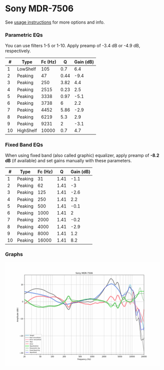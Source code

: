 # Sony MDR-7506
See [usage instructions](https://github.com/jaakkopasanen/AutoEq#usage) for more options and info.

### Parametric EQs
You can use filters 1-5 or 1-10. Apply preamp of -3.4 dB or -4.9 dB, respectively.

|   # | Type      |   Fc (Hz) |    Q |   Gain (dB) |
|-----|-----------|-----------|------|-------------|
|   1 | LowShelf  |       105 | 0.7  |         6.4 |
|   2 | Peaking   |        47 | 0.44 |        -9.4 |
|   3 | Peaking   |       250 | 3.82 |         4.4 |
|   4 | Peaking   |      2515 | 0.23 |         2.5 |
|   5 | Peaking   |      3338 | 0.97 |        -5.1 |
|   6 | Peaking   |      3738 | 6    |         2.2 |
|   7 | Peaking   |      4452 | 5.86 |        -2.9 |
|   8 | Peaking   |      6219 | 5.3  |         2.9 |
|   9 | Peaking   |      9231 | 2    |        -3.1 |
|  10 | HighShelf |     10000 | 0.7  |         4.7 |

### Fixed Band EQs
When using fixed band (also called graphic) equalizer, apply preamp of **-8.2 dB** (if available) and set gains manually with these parameters.

|   # | Type    |   Fc (Hz) |    Q |   Gain (dB) |
|-----|---------|-----------|------|-------------|
|   1 | Peaking |        31 | 1.41 |        -1.1 |
|   2 | Peaking |        62 | 1.41 |        -3   |
|   3 | Peaking |       125 | 1.41 |        -2.6 |
|   4 | Peaking |       250 | 1.41 |         2.2 |
|   5 | Peaking |       500 | 1.41 |        -0.1 |
|   6 | Peaking |      1000 | 1.41 |         2   |
|   7 | Peaking |      2000 | 1.41 |        -0.2 |
|   8 | Peaking |      4000 | 1.41 |        -2.9 |
|   9 | Peaking |      8000 | 1.41 |         1.2 |
|  10 | Peaking |     16000 | 1.41 |         8.2 |

### Graphs
![](./Sony%20MDR-7506.png)
